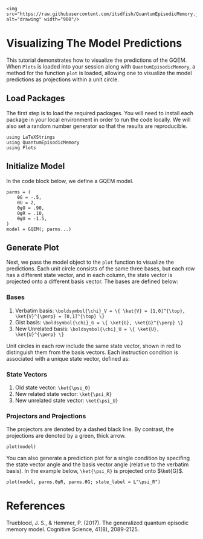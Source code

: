 ```@raw html
<img src="https://raw.githubusercontent.com/itsdfish/QuantumEpisodicMemory.jl/refs/heads/main/docs/logo/logo_readme.png" alt="drawing" width="900"/>
```

# Visualizing The Model Predictions

This tutorial demonstrates how to visualize the predictions of the GQEM. When `Plots` is loaded into your session along with `QuantumEpisodicMemory`, a method for the function `plot` is loaded, allowing one to visualize the model predictions as projections within a unit circle.

## Load Packages

The first step is to load the required packages. You will need to install each package in your local
environment in order to run the code locally. We will also set a random number generator so that the results are reproducible.

```@example plot
using LaTeXStrings
using QuantumEpisodicMemory
using Plots
```

## Initialize Model 

In the code block below, we define a GQEM model. 
```@example plot
parms = (
    θG = -.5,
    θU = 2,
    θψO = .90,
    θψR = .10,
    θψU = -1.5,
)
model = GQEM(; parms...)
```

## Generate Plot

Next, we pass the model object to the `plot` function to visualize the predictions. Each unit circle consists of the same three bases, but each row has a different state vector, and in each column, the state vector is projected onto a different basis vector. The bases are defined below:  

### Bases

1. Verbatim basis: ``\boldsymbol{\chi}_V = \{ \ket{V} = [1,0]^{\top}, \ket{V}^{\perp} = [0,1]^{\top} \}``
2. Gist basis: ``\boldsymbol{\chi}_G = \{ \ket{G}, \ket{G}^{\perp} \}``
3. New Unrelated basis: ``\boldsymbol{\chi}_U = \{ \ket{U}, \ket{U}^{\perp} \}``

Unit circles in each row include the same state vector, shown in red to distinguish them from the basis vectors. Each instruction condition is associated with a unique state vector, defined as:

### State Vectors

1. Old state vector: ``\ket{\psi_O}``
2. New related state vector: ``\ket{\psi_R}``
3. New unrelated state vector: ``\ket{\psi_U}``

### Projectors and Projections

The projectors are denoted by a dashed black line. By contrast, the projections are denoted by a green, thick arrow. 

```@example plot
plot(model)
```

You can also generate a prediction plot for a single condition by specifing the state vector angle and the basis vector angle (relative to the verbatim basis). In the example below, ``\ket{\psi_R}`` is projected onto $\ket{G}$.

```@example plot
plot(model, parms.θψR, parms.θG; state_label = L"\psi_R")
```

# References 

Trueblood, J. S., & Hemmer, P. (2017). The generalized quantum episodic memory model.
Cognitive Science, 41(8), 2089-2125.